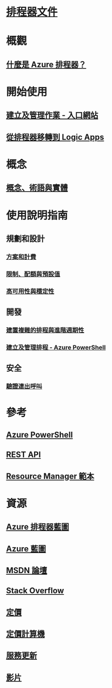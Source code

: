 # [排程器文件](index.md)

# 概觀
## [什麼是 Azure 排程器？](scheduler-intro.md)

# 開始使用
## [建立及管理作業 - 入口網站](scheduler-get-started-portal.md)
## [從排程器移轉到 Logic Apps](migrate-from-scheduler-to-logic-apps.md)

# 概念
## [概念、術語與實體](scheduler-concepts-terms.md)

# 使用說明指南
## 規劃和設計
### [方案和計費](scheduler-plans-billing.md)
### [限制、配額與預設值](scheduler-limits-defaults-errors.md)
### [高可用性與穩定性](scheduler-high-availability-reliability.md)

## 開發
### [建置複雜的排程與進階週期性](scheduler-advanced-complexity.md)
### [建立及管理排程 - Azure PowerShell](scheduler-powershell-reference.md)

## 安全
### [驗證連出呼叫](scheduler-outbound-authentication.md)

# 參考
## [Azure PowerShell](/powershell/module/azurerm.scheduler)
## [REST API](/rest/api/scheduler)
## [Resource Manager 範本](/azure/templates/microsoft.scheduler/allversions)

# 資源
## [Azure 排程器藍圖](https://azure.microsoft.com/updates/?product=scheduler)
## [Azure 藍圖](https://azure.microsoft.com/updates/)
## [MSDN 論壇](https://social.msdn.microsoft.com/Forums/home?forum=azurescheduler)
## [Stack Overflow](https://stackoverflow.com/questions/tagged/azure-scheduler)
## [定價](https://azure.microsoft.com/pricing/details/scheduler/)
## [定價計算機](https://azure.microsoft.com/pricing/calculator/)
## [服務更新](https://azure.microsoft.com/updates/?product=scheduler)
## [影片](https://azure.microsoft.com/documentation/videos/index/?services=scheduler)